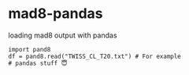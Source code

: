 # mad8-pandas
loading mad8 output with pandas

```
import pand8
df = pand8.read("TWISS_CL_T20.txt") # For example
# pandas stuff 😇 
```
